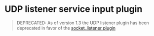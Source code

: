 # UDP listener service input plugin

> DEPRECATED: As of version 1.3 the UDP listener plugin has been deprecated in favor of the
> [socket_listener plugin](https://github.com/lavaorg/telex/tree/master/plugins/inputs/socket_listener)
